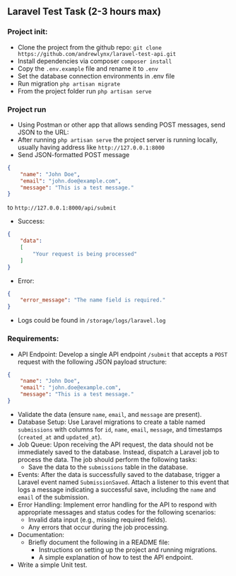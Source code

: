 ## Laravel Test Task (2-3 hours max)

### Project init:
* Clone the project from the github repo:
`git clone https://github.com/andrewlynx/laravel-test-api.git`
* Install dependencies via composer `composer install`
* Copy the `.env.example` file and rename it to `.env` 
* Set the database connection environments in .env file
* Run migration `php artisan migrate`
* From the project folder run `php artisan serve`

### Project run
* Using Postman or other app that allows sending POST messages, send JSON to the URL:
* After running `php artisan serve` the project server is running locally, usually having address like `http://127.0.0.1:8000`
* Send JSON-formatted POST message 

```json
{
    "name": "John Doe",
    "email": "john.doe@example.com",
    "message": "This is a test message."
}
```
  to `http://127.0.0.1:8000/api/submit`
* Success:
```json
{
    "data": 
    [
        "Your request is being processed"
    ]
}
```
* Error:
```json
{
    "error_message": "The name field is required."
}
```
* Logs could be found in `/storage/logs/laravel.log`

### Requirements:
* API Endpoint: Develop a single API endpoint `/submit` that accepts a `POST` request with the following JSON payload structure:
```json
{
    "name": "John Doe",
    "email": "john.doe@example.com",
    "message": "This is a test message."
}
```
* Validate the data (ensure `name`, `email`, and `message` are present).
* Database Setup: Use Laravel migrations to create a table named `submissions` with columns for `id`, `name`, `email`, `message`, and timestamps (`created_at` and `updated_at`).
* Job Queue: Upon receiving the API request, the data should not be immediately saved to the database. Instead, dispatch a Laravel job to process the data. The job should perform the following tasks:
  * Save the data to the `submissions` table in the database.
* Events: After the data is successfully saved to the database, trigger a Laravel event named `SubmissionSaved`. Attach a listener to this event that logs a message indicating a successful save, including the `name` and `email` of the submission.
* Error Handling: Implement error handling for the API to respond with appropriate messages and status codes for the following scenarios:
  * Invalid data input (e.g., missing required fields).
  * Any errors that occur during the job processing.
* Documentation: 
  * Briefly document the following in a README file:
    * Instructions on setting up the project and running migrations.
    * A simple explanation of how to test the API endpoint.
* Write a simple Unit test.

